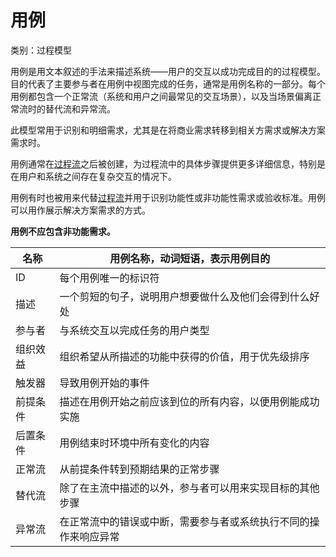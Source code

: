 # 用例

类别：过程模型

用例是用文本叙述的手法来描述系统——用户的交互以成功完成目的的过程模型。目的代表了主要参与者在用例中视图完成的任务，通常是用例名称的一部分。每个用例都包含一个正常流（系统和用户之间最常见的交互场景），以及当场景偏离正常流时的替代流和异常流。

此模型常用于识别和明细需求，尤其是在将商业需求转移到相关方需求或解决方案需求时。

用例通常在[过程流](过程流.md)之后被创建，为过程流中的具体步骤提供更多详细信息，特别是在用户和系统之间存在复杂交互的情况下。

用例有时也被用来代替[过程流](过程流.md)并用于识别功能性或非功能性需求或验收标准。用例可以用作展示解决方案需求的方式。

**用例不应包含非功能需求。**

| 名称     | 用例名称，动词短语，表示用例目的                             |
| -------- | ------------------------------------------------------------ |
| ID       | 每个用例唯一的标识符                                         |
| 描述     | 一个剪短的句子，说明用户想要做什么及他们会得到什么好处       |
| 参与者   | 与系统交互以完成任务的用户类型                               |
| 组织效益 | 组织希望从所描述的功能中获得的价值，用于优先级排序           |
| 触发器   | 导致用例开始的事件                                           |
| 前提条件 | 描述在用例开始之前应该到位的所有内容，以便用例能成功实施     |
| 后置条件 | 用例结束时环境中所有变化的内容                               |
| 正常流   | 从前提条件转到预期结果的正常步骤                             |
| 替代流   | 除了在主流中描述的以外，参与者可以用来实现目标的其他步骤     |
| 异常流   | 在正常流中的错误或中断，需要参与者或系统执行不同的操作来响应异常 |

